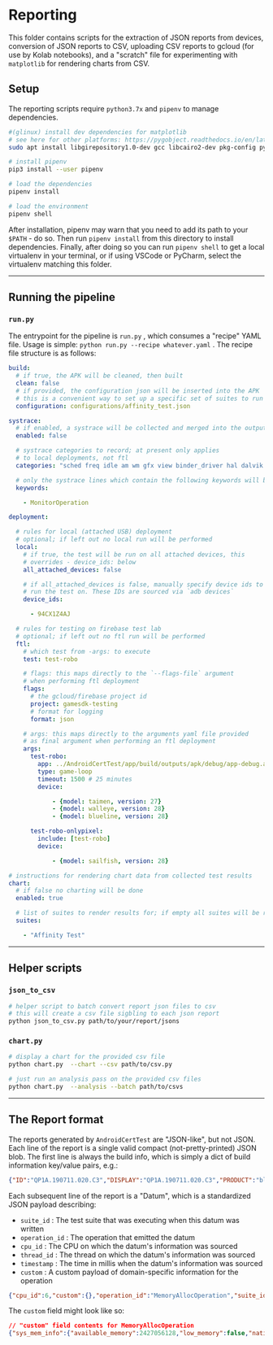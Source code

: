 # Reporting

This folder contains scripts for the extraction of JSON reports from devices, conversion of JSON reports to CSV, uploading CSV reports to gcloud (for use by Kolab notebooks), and a "scratch" file for experimenting with `matplotlib` for rendering charts from CSV.

## Setup

The reporting scripts require `python3.7x` and `pipenv` to manage dependencies.

``` bash
#(glinux) install dev dependencies for matplotlib
# see here for other platforms: https://pygobject.readthedocs.io/en/latest/getting_started.html
sudo apt install libgirepository1.0-dev gcc libcairo2-dev pkg-config python3-dev gir1.2-gtk-3.0

# install pipenv
pip3 install --user pipenv

# load the dependencies
pipenv install

# load the environment
pipenv shell
```

After installation, pipenv may warn that you need to add its path to your `$PATH` - do so. Then run `pipenv install` from this directory to install dependencies. Finally, after doing so you can run `pipenv shell` to get a local virtualenv in your terminal, or if using VSCode or PyCharm, select the virtualenv matching this folder.

---

## Running the pipeline

### `run.py` 
The entrypoint for the pipeline is `run.py` , which consumes a "recipe" YAML file. Usage is simple: `python run.py --recipe whatever.yaml` . The recipe file structure is as follows:

``` yaml
build:
  # if true, the APK will be cleaned, then built
  clean: false
  # if provided, the configuration json will be inserted into the APK
  # this is a convenient way to set up a specific set of suites to run
  configuration: configurations/affinity_test.json

systrace:
  # if enabled, a systrace will be collected and merged into the output csv data
  enabled: false

  # systrace categories to record; at present only applies
  # to local deployments, not ftl
  categories: "sched freq idle am wm gfx view binder_driver hal dalvik input res"

  # only the systrace lines which contain the following keywords will be included
  keywords:

    - MonitorOperation

deployment:

  # rules for local (attached USB) deployment
  # optional; if left out no local run will be performed
  local:
    # if true, the test will be run on all attached devices, this
    # overrides - device_ids: below
    all_attached_devices: false

    # if all_attached_devices is false, manually specify device ids to
    # run the test on. These IDs are sourced via `adb devices` 
    device_ids:

      - 94CX1Z4AJ

  # rules for testing on firebase test lab
  # optional; if left out no ftl run will be performed
  ftl:
    # which test from -args: to execute
    test: test-robo

    # flags: this maps directly to the `--flags-file` argument
    # when performing ftl deployment
    flags:
      # the gcloud/firebase project id
      project: gamesdk-testing
      # format for logging
      format: json

    # args: this maps directly to the arguments yaml file provided
    # as final argument when performing an ftl deployment
    args:
      test-robo:
        app: ../AndroidCertTest/app/build/outputs/apk/debug/app-debug.apk
        type: game-loop
        timeout: 1500 # 25 minutes
        device:

            - {model: taimen, version: 27}
            - {model: walleye, version: 28}
            - {model: blueline, version: 28}

      test-robo-onlypixel:
        include: [test-robo]
        device:

            - {model: sailfish, version: 28}

# instructions for rendering chart data from collected test results
chart:
  # if false no charting will be done
  enabled: true

  # list of suites to render results for; if empty all suites will be rendered
  suites:

    - "Affinity Test"

```

---

## Helper scripts

### `json_to_csv` 

``` bash
# helper script to batch convert report json files to csv
# this will create a csv file sigbling to each json report
python json_to_csv.py path/to/your/report/jsons
```

### `chart.py` 

``` bash
# display a chart for the provided csv file
python chart.py  --chart --csv path/to/csv.py

# just run an analysis pass on the provided csv files
python chart.py  --analysis --batch path/to/csvs

```

---

## The Report format

The reports generated by `AndroidCertTest` are "JSON-like", but not JSON. Each line of the report is a single valid compact (not-pretty-printed) JSON blob.
The first line is always the build info, which is simply a dict of build information key/value pairs, e.g.:

``` json
{"ID":"QP1A.190711.020.C3","DISPLAY":"QP1A.190711.020.C3","PRODUCT":"blueline","DEVICE":"blueline","BOARD":"blueline","MANUFACTURER":"Google","BRAND":"google","MODEL":"Pixel 3","BOOTLOADER":"b1c1-0.2-5672671","HARDWARE":"blueline","BASE_OS":"","CODENAME":"REL","INCREMENTAL":"5869620","RELEASE":"10","SDK_INT":29,"PREVIEW_SDK_INT":0,"SECURITY_PATCH":"2019-09-05","OPENGLES":"3.2"}
```

Each subsequent line of the report is a "Datum", which is a standardized JSON payload describing:

* `suite_id` : The test suite that was executing when this datum was written
* `operation_id` : The operation that emitted the datum
* `cpu_id` : The CPU on which the datum's information was sourced
* `thread_id` : The thread on which the datum's information was sourced
* `timestamp` : The time in millis when the datum's information was sourced
* `custom` : A custom payload of domain-specific information for the operation

``` json
{"cpu_id":6,"custom":{},"operation_id":"MemoryAllocOperation","suite_id":"Memory allocation","thread_id":"539982699856","timestamp":108342777}
```

The `custom` field might look like so:

``` json
// "custom" field contents for MemoryAllocOperation
{"sys_mem_info":{"available_memory":2427056128,"low_memory":false,"native_allocated":24254280,"oom_score":16},"timestamp_millis":108342777,"total_allocation_bytes":10485760,"total_allocation_mb":10.0}
```


